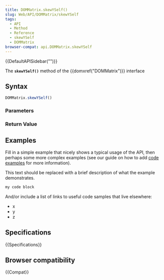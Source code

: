 ```yaml
---
title: DOMMatrix.skewYSelf()
slug: Web/API/DOMMatrix/skewYSelf
tags:
  - API
  - Method
  - Reference
  - skewYSelf
  - DOMMatrix
browser-compat: api.DOMMatrix.skewYSelf
---
```

{{DefaultAPISidebar("")}}

The **`skewYSelf()`** method of the {{domxref("DOMMatrix")}} interface 

## Syntax

```js
DOMMatrix.skewYSelf()
```

### Parameters



### Return Value



## Examples

Fill in a simple example that nicely shows a typical usage of the API, then perhaps some more complex examples (see our guide on how to add [code examples](/en-US/docs/MDN/Contribute/Structures/Code_examples) for more information).

This text should be replaced with a brief description of what the example demonstrates.

```js
my code block
```

And/or include a list of links to useful code samples that live elsewhere:

*   x
*   y
*   z

## Specifications

{{Specifications}}

## Browser compatibility

{{Compat}}

